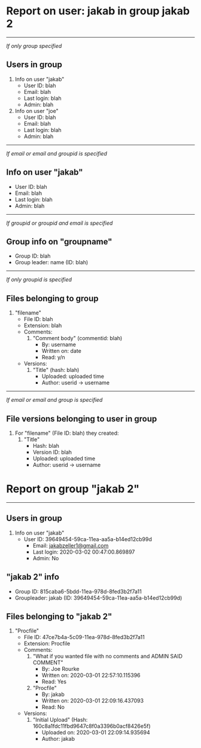 # Report on user: jakab in group jakab 2

---
_If only group specified_

## Users in group

1. Info on user "jakab"
   - User ID: blah
   - Email: blah
   - Last login: blah
   - Admin: blah
1. Info on user "joe"
   - User ID: blah
   - Email: blah
   - Last login: blah
   - Admin: blah

---
_If email or email and groupid is specified_

## Info on user "jakab"

   - User ID: blah
   - Email: blah
   - Last login: blah
   - Admin: blah

---
_If groupid or groupid and email is specified_

## Group info on "groupname"

- Group ID: blah
- Group leader: name (ID: blah)

---
_If only groupid is specified_

## Files belonging to group

1. "filename"
   - File ID: blah
   - Extension: blah
   - Comments:
     1. "Comment body" (commentid: blah)
        - By: username
        - Written on: date
        - Read: y/n
   - Versions:
     1. "Title" (hash: blah)
        - Uploaded: uploaded time
        - Author: userid -> username

---
_If email or email and group is specified_

## File versions belonging to user in group

1. For "filename" (File ID: blah) they created:
   1. "Title"
      - Hash: blah
      - Version ID: blah
      - Uploaded: uploaded time
      - Author: userid -> username

# Report on group "jakab 2"

---

## Users in group

1. Info on user "jakab"
   - User ID: 39649454-59ca-11ea-aa5a-b14ed12cb99d
      - Email: jakabzeller1@gmail.com
      - Last login: 2020-03-02 00:47:00.869897
      - Admin: No

## "jakab 2" info

- Group ID: 815caba6-5bdd-11ea-978d-8fed3b2f7a11
- Groupleader: jakab (ID: 39649454-59ca-11ea-aa5a-b14ed12cb99d)

## Files belonging to "jakab 2"

1. "Procfile"
   - File ID: 47ce7b4a-5c09-11ea-978d-8fed3b2f7a11
   - Extension: Procfile
   - Comments:
      1. "What if you wanted file with no comments and ADMIN SAID COMMENT"
            - By: Joe Rourke
            - Written on: 2020-03-01 22:57:10.115396
            - Read: Yes
      1. "Procfile"
            - By: jakab
            - Written on: 2020-03-01 22:09:16.437093
            - Read: No
   - Versions:
      1. "Initial Upload" (Hash: 160c8a1fdc11fbd9647c8f0a3396b0acf8426e5f)
            - Uploaded on: 2020-03-01 22:09:14.935694
            - Author: jakab
